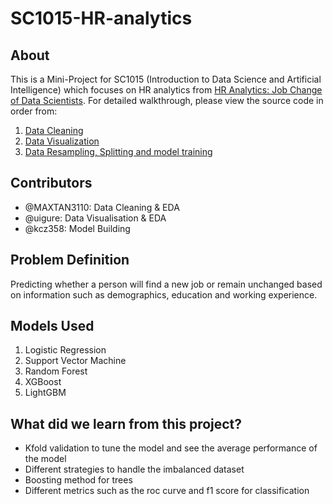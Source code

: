 # SC1015-HR-analytics

## About

This is a Mini-Project for SC1015 (Introduction to Data Science and Artificial Intelligence) which focuses on HR analytics from [HR Analytics: Job Change of Data Scientists](https://www.kaggle.com/datasets/arashnic/hr-analytics-job-change-of-data-scientists). For detailed walkthrough, please view the source code in order from:

1. [Data Cleaning](https://github.com/kcz358/SC1015-HR-analytics/blob/main/Data_Cleaning.ipynb)
2. [Data Visualization](https://github.com/kcz358/SC1015-HR-analytics/blob/main/EDA.ipynb)
3. [Data Resampling, Splitting and model training](https://github.com/kcz358/SC1015-HR-analytics/blob/main/HR-model_training.ipynb)
  
## Contributors

- @MAXTAN3110: Data Cleaning & EDA
- @uigure: Data Visualisation & EDA 
- @kcz358: Model Building

## Problem Definition

Predicting whether a person will find a new job or remain unchanged based on information such as demographics, education and working experience.


## Models Used

1. Logistic Regression
2. Support Vector Machine
3. Random Forest
4. XGBoost
5. LightGBM


## What did we learn from this project?

- Kfold validation to tune the model and see the average performance of the model
- Different strategies to handle the imbalanced dataset
- Boosting method for trees
- Different metrics such as the roc curve and f1 score for classification


